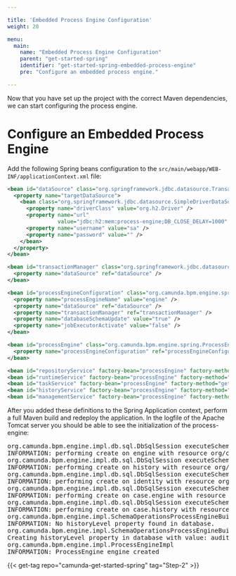 ```yaml
---

title: 'Embedded Process Engine Configuration'
weight: 20

menu:
  main:
    name: "Embedded Process Engine Configuration"
    parent: "get-started-spring"
    identifier: "get-started-spring-embedded-process-engine"
    pre: "Configure an embedded process engine."

---
```


Now that you have set up the project with the correct Maven dependencies, we can start configuring the process engine.


# Configure an Embedded Process Engine

Add the following Spring beans configuration to the `src/main/webapp/WEB-INF/applicationContext.xml` file:

```xml
<bean id="dataSource" class="org.springframework.jdbc.datasource.TransactionAwareDataSourceProxy">
  <property name="targetDataSource">
    <bean class="org.springframework.jdbc.datasource.SimpleDriverDataSource">
      <property name="driverClass" value="org.h2.Driver" />
      <property name="url"
                value="jdbc:h2:mem:process-engine;DB_CLOSE_DELAY=1000" />
      <property name="username" value="sa" />
      <property name="password" value="" />
    </bean>
  </property>
</bean>

<bean id="transactionManager" class="org.springframework.jdbc.datasource.DataSourceTransactionManager">
  <property name="dataSource" ref="dataSource" />
</bean>

<bean id="processEngineConfiguration" class="org.camunda.bpm.engine.spring.SpringProcessEngineConfiguration">
  <property name="processEngineName" value="engine" />
  <property name="dataSource" ref="dataSource" />
  <property name="transactionManager" ref="transactionManager" />
  <property name="databaseSchemaUpdate" value="true" />
  <property name="jobExecutorActivate" value="false" />
</bean>

<bean id="processEngine" class="org.camunda.bpm.engine.spring.ProcessEngineFactoryBean">
  <property name="processEngineConfiguration" ref="processEngineConfiguration" />
</bean>

<bean id="repositoryService" factory-bean="processEngine" factory-method="getRepositoryService" />
<bean id="runtimeService" factory-bean="processEngine" factory-method="getRuntimeService" />
<bean id="taskService" factory-bean="processEngine" factory-method="getTaskService" />
<bean id="historyService" factory-bean="processEngine" factory-method="getHistoryService" />
<bean id="managementService" factory-bean="processEngine" factory-method="getManagementService" />
```

After you added these definitions to the Spring Application context, perform a full Maven build and redeploy the application. In the logfile of the Apache Tomcat server you should be able to see the initialization of the process-engine:

<pre class="console">
org.camunda.bpm.engine.impl.db.sql.DbSqlSession executeSchemaResource
INFORMATION: performing create on engine with resource org/camunda/bpm/engine/db/create/activiti.h2.create.engine.sql
org.camunda.bpm.engine.impl.db.sql.DbSqlSession executeSchemaResource
INFORMATION: performing create on history with resource org/camunda/bpm/engine/db/create/activiti.h2.create.history.sql
org.camunda.bpm.engine.impl.db.sql.DbSqlSession executeSchemaResource
INFORMATION: performing create on identity with resource org/camunda/bpm/engine/db/create/activiti.h2.create.identity.sql
org.camunda.bpm.engine.impl.db.sql.DbSqlSession executeSchemaResource
INFORMATION: performing create on case.engine with resource org/camunda/bpm/engine/db/create/activiti.h2.create.case.engine.sql
org.camunda.bpm.engine.impl.db.sql.DbSqlSession executeSchemaResource
INFORMATION: performing create on case.history with resource org/camunda/bpm/engine/db/create/activiti.h2.create.case.history.sql
org.camunda.bpm.engine.impl.SchemaOperationsProcessEngineBuild checkHistoryLevel
INFORMATION: No historyLevel property found in database.
org.camunda.bpm.engine.impl.SchemaOperationsProcessEngineBuild dbCreateHistoryLevel
Creating historyLevel property in database with value: audit
org.camunda.bpm.engine.impl.ProcessEngineImpl <init>
INFORMATION: ProcessEngine engine created
</pre>

{{< get-tag repo="camunda-get-started-spring" tag="Step-2" >}}
